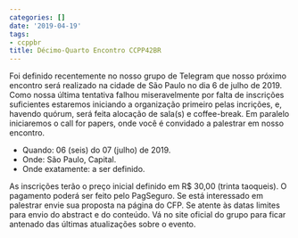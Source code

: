 ```yaml
---
categories: []
date: '2019-04-19'
tags:
- ccppbr
title: Décimo-Quarto Encontro CCPP42BR
---
```


Foi definido recentemente no nosso grupo de Telegram que nosso próximo encontro será realizado na cidade de São Paulo no dia 6 de julho de 2019. Como nossa última tentativa falhou miseravelmente por falta de inscrições suficientes estaremos iniciando a organização primeiro pelas incrições, e, havendo quórum, será feita alocação de sala(s) e coffee-break. Em paralelo iniciaremos o call for papers, onde você é convidado a palestrar em nosso encontro.

 - Quando: 06 (seis) do 07 (julho) de 2019.
 - Onde: São Paulo, Capital.
 - Onde exatamente: a ser definido.

As inscrições terão o preço inicial definido em R$ 30,00 (trinta taoqueis). O pagamento poderá ser feito pelo PagSeguro. Se está interessado em palestrar envie sua proposta na página do CFP. Se atente às datas limites para envio do abstract e do conteúdo. Vá no site oficial do grupo para ficar antenado das últimas atualizações sobre o evento.